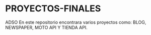 # PROYECTOS-FINALES
ADSO
En este repositorio encontrara varios proyectos como: BLOG, NEWSPAPER, MOTO API Y TIENDA API.
